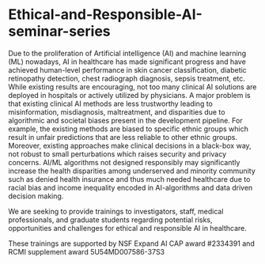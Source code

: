 # Ethical-and-Responsible-AI-seminar-series
Due to the proliferation of Artificial intelligence (AI) and machine learning (ML) nowadays, AI in healthcare
has made significant progress and have achieved human-level performance in skin cancer classification, diabetic
retinopathy detection, chest radiograph diagnosis, sepsis treatment, etc. While existing results are encouraging,
not too many clinical AI solutions are deployed in hospitals or actively utilized by physicians. A major problem is
that existing clinical AI methods are less trustworthy leading to misinformation, misdiagnosis, maltreatment, and disparities due to algorithmic and societal biases present in the development pipeline. For example, the existing methods are biased to specific ethnic groups which result in unfair predictions that are less reliable to other
ethnic groups. Moreover, existing approaches make clinical decisions in a black-box way, not robust to small
perturbations which raises security and privacy concerns. AI/ML algorithms not designed responsibly may
significantly increase the health disparities among underserved and minority community such as denied health
insurance and thus much needed healthcare due to racial bias and income inequality encoded in AI-algorithms
and data driven decision making.

We are seeking to provide trainings to investigators, staff, medical professionals, and graduate students regarding potential risks, opportunities and challenges for ethical and responsible AI in healthcare.

These trainings are supported by NSF Expand AI CAP award #2334391 and RCMI supplement award 5U54MD007586-37S3 
